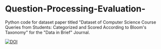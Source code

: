 # Question-Processing-Evaluation-
Python code for dataset paper titled "Dataset of Computer Science Course Queries from Students: Categorized and Scored According to Bloom's Taxonomy" for the "Data in Brief" Journal.

[![DOI](https://zenodo.org/badge/744001537.svg)](https://zenodo.org/doi/10.5281/zenodo.10518862)
